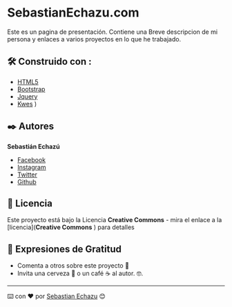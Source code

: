 # SebastianEchazu.com

Este es un pagina de presentación. Contiene una Breve descripcion de mi persona y enlaces a varios proyectos en lo que he trabajado. 

## 🛠️ Construido con :

* [HTML5](https://developer.mozilla.org/es/docs/HTML/HTML5) 
* [Bootstrap](https://getbootstrap.com/) 
* [Jquery](https://jquery.com/) 
* [Kwes](https://kwes.io)
) 

## ✒️ Autores

**Sebastián Echazú** 

* [Facebook](https://www.facebook.com/sebastian.echazu.1)
* [Instagram](https://www.instagram.com/seba_storm)
* [Twitter](https://twitter.com/seba_storm)
* [Github](https://github.com/SebastianEchazu)


## 📄 Licencia 

Este proyecto está bajo la Licencia **Creative Commons** - mira el enlace a la [licencia](**Creative Commons** ) para detalles

## 🎁 Expresiones de Gratitud 

* Comenta a otros sobre este proyecto 📢
* Invita una cerveza 🍺 o un café ☕ al autor.  🤓. 

---
⌨️ con ❤️ por [Sebastian Echazu](https://github.com/SebastianEchazu) 😊

